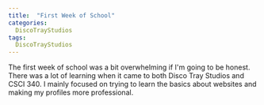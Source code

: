 ```yaml
---
title:  "First Week of School"
categories:
  DiscoTrayStudios
tags:
  DiscoTrayStudios
---
```

The first week of school was a bit overwhelming if I'm going to be honest.
There was a lot of learning when it came to both Disco Tray Studios and CSCI 340.
I mainly focused on trying to learn the basics about websites
and making my profiles more professional.
